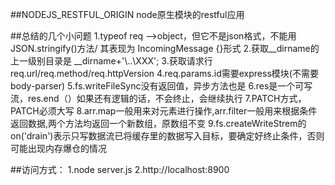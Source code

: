 ##NODEJS_RESTFUL_ORIGIN
	node原生模块的restful应用

##总结的几个小问题
		1.typeof req  -->object，但它不是json格式，不能用JSON.stringify()方法/       其表现为 IncomingMessage {}形式
		2.获取__dirname的上一级别目录是 __dirname+'\\..\\XXX';
		3.获取请求行req.url/req.method/req.httpVersion
		4.req.params.id需要express模块(不需要body-parser)
		5.fs.writeFileSync没有返回值，异步方法也是
		6.res是一个可写流，res.end（）如果还有逻辑的话，不会终止，会继续执行
		7.PATCH方式，PATCH必须大写
		8.arr.map一般用来对元素进行操作,arr.filter一般用来根据条件返回数据,两个方法均返回一个新数组，原数组不变
		9.fs.createWriteStrem的on('drain')表示只写数据流已将缓存里的数据写入目标，要确定好终止条件，否则可能出现内存爆仓的情况

##访问方式：
		1.node server.js
		2.http://localhost:8900